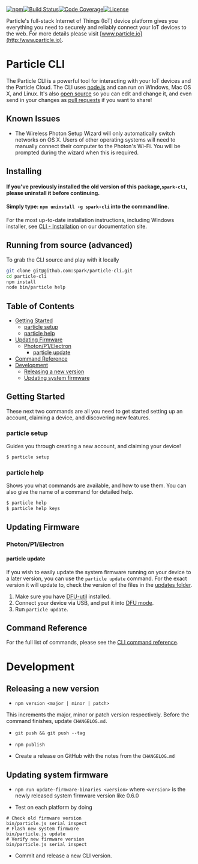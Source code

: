 [![npm](https://img.shields.io/npm/v/particle-cli.svg?style=flat-square)](https://www.npmjs.com/package/particle-cli)[![Build Status](https://img.shields.io/travis/spark/particle-cli.svg?style=flat-square)](https://travis-ci.org/spark/particle-cli)[![Code Coverage](https://img.shields.io/coveralls/spark/particle-cli.svg?style=flat-square)](https://coveralls.io/github/spark/particle-cli)[![License](https://img.shields.io/badge/license-LGPL-blue.svg?style=flat-square)](https://github.com/spark/particle-cli/blob/master/LICENSE)

Particle's full-stack Internet of Things (IoT) device platform
gives you everything you need to securely and reliably connect
your IoT devices to the web. For more details please visit [www.particle.io](http:/www.particle.io).

# Particle CLI

The Particle CLI is a powerful tool for interacting with your IoT devices and the Particle Cloud.  The CLI uses [node.js](http://nodejs.org/) and can run on Windows, Mac OS X, and Linux.  It's also [open source](https://github.com/spark/particle-cli) so you can edit and change it, and even send in your changes as [pull requests](https://help.github.com/articles/using-pull-requests) if you want to share!

## Known Issues
* The Wireless Photon Setup Wizard will only automatically switch networks on OS X. Users of other operating systems will need to manually connect their computer to the Photon's Wi-Fi. You will be prompted during the wizard when this is required.

## Installing

#### If you've previously installed the old version of this package,```spark-cli```, please uninstall it before continuing.
#### Simply type: ```npm uninstall -g spark-cli``` into the command line.

For the most up-to-date installation instructions, including Windows installer, see [CLI - Installation](https://docs.particle.io/guide/tools-and-features/cli/photon/#installing) on our documentation site.



## Running from source (advanced)

To grab the CLI source and play with it locally

```sh
git clone git@github.com:spark/particle-cli.git
cd particle-cli
npm install
node bin/particle help
```

<!-- START doctoc generated TOC please keep comment here to allow auto update -->
<!-- DON'T EDIT THIS SECTION, INSTEAD RE-RUN doctoc TO UPDATE -->
## Table of Contents

  - [Getting Started](#getting-started)
    - [particle setup](#particle-setup)
    - [particle help](#particle-help)
  - [Updating Firmware](#updating-firmware)
    - [Photon/P1/Electron](#photonp1electron)
      - [particle update](#particle-update)
  - [Command Reference](#command-reference)
- [Development](#development)
  - [Releasing a new version](#releasing-a-new-version)
  - [Updating system firmware](#updating-system-firmware)

<!-- END doctoc generated TOC please keep comment here to allow auto update -->

## Getting Started

  These next two commands are all you need to get started setting up an account, claiming a device, and discovering new features.

### particle setup

  Guides you through creating a new account, and claiming your device!

```sh
$ particle setup
```

### particle help

  Shows you what commands are available, and how to use them.  You can also give the name of a command for detailed help.

```sh
$ particle help
$ particle help keys
```

## Updating Firmware

### Photon/P1/Electron

#### particle update

If you wish to easily update the system firmware running on your device to a later version, you can use the `particle update` command. For the exact version it will update to, check the version of the files in the [updates folder](https://github.com/spark/particle-cli/tree/master/updates).

1. Make sure you have [DFU-util](http://dfu-util.sourceforge.net/) installed.
1. Connect your device via USB, and put it into [DFU mode](https://docs.particle.io/guide/getting-started/modes/#dfu-mode-device-firmware-upgrade-).
1. Run `particle update`.


## Command Reference

For the full list of commands, please see the [CLI command reference](https://docs.particle.io/reference/cli/).


# Development

## Releasing a new version

- `npm version <major | minor | patch>`

This increments the major, minor or patch version respectively. Before
the command finishes, update `CHANGELOG.md`.

- `git push && git push --tag`

- `npm publish`

- Create a release on GitHub with the notes from the `CHANGELOG.md`

## Updating system firmware

- `npm run update-firmware-binaries <version>`
  where `<version>` is the newly released system firmware version like 0.6.0

- Test on each platform by doing
```
# Check old firmware version
bin/particle.js serial inspect
# Flash new system firmware
bin/particle.js update
# Verify new firmware version
bin/particle.js serial inspect
```

- Commit and release a new CLI version.
